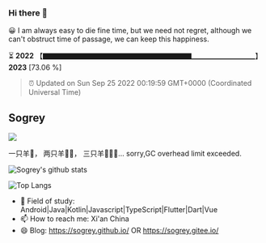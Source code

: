 ### Hi there 👋

😀 I am always easy to die fine time, but we need not regret, although we can't obstruct time of passage, we can keep this happiness. 
 
⏳ **2022** 【▇▇▇▇▇▇▇▇▇▇▇▇▇▇▇▇▇▇▇▇▇▁▁▁▁▁▁▁▁▁】 **2023** [73.06 %] <!-- https://github.com/liununu/liununu -->

> ⏰ Updated on Sun Sep 25 2022 00:19:59 GMT+0000 (Coordinated Universal Time)

## Sogrey

![](https://komarev.com/ghpvc/?username=sogrey&color=a90afb&style=for-the-badge)

一只羊🐑， 两只羊🐑🐑， 三只羊🐑🐑🐑… sorry,GC overhead limit exceeded.

![Sogrey's github stats](https://github-readme-stats.vercel.app/api?username=sogrey&show_icons=true&theme=material-palenight) <!-- https://github.com/anuraghazra/github-readme-stats -->

![Top Langs](https://github-readme-stats.vercel.app/api/top-langs/?username=sogrey&layout=compact)

- 👯 Field of study: Android|Java|Kotlin|Javascript|TypeScript|Flutter|Dart|Vue
- 📫 How to reach me: Xi'an China
- 😄 Blog: https://sogrey.github.io/ OR https://sogrey.gitee.io/ 
